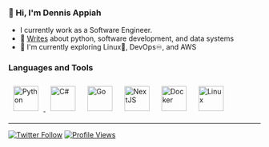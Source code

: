 ### 👋 Hi, I'm Dennis Appiah
- I currently work as a Software Engineer.
- 📝 [Writes](https://medium.com/@GuidesPython) about python, software development, and data systems 
- 🌱 I'm currently exploring Linux🐧, DevOps♾, and AWS

### Languages and Tools  
<div align="left">
 <a href="https://www.python.org/" target="_blank"><img style="margin: 10px" src="https://profilinator.rishav.dev/skills-assets/python-original.svg" alt="Python" height="50" />
  <a href="https://docs.microsoft.com/en-us/dotnet/csharp/" target="_blank"><img style="margin: 10px" src="https://profilinator.rishav.dev/skills-assets/csharp-original.svg" alt="C#" height="50" /></a> 
 <a href="https://go.dev/" target="_blank"><img style="margin: 10px" src="https://profilinator.rishav.dev/skills-assets/go-original.svg" alt="Go" height="50" /></a>
<a href="https://nextjs.org/" target="_blank"><img style="margin: 10px" src="https://profilinator.rishav.dev/skills-assets/nextjs.png" alt="NextJS" height="50" /></a>
  <a href="https://www.docker.com/" target="_blank"><img style="margin: 10px" src="https://profilinator.rishav.dev/skills-assets/docker-original-wordmark.svg" alt="Docker" height="50" /></a>  
  <a href="https://www.linux.org/" target="_blank"><img style="margin: 10px" src="https://profilinator.rishav.dev/skills-assets/linux-original.svg" alt="Linux" height="50" /></a> 
</div>
  
--- 
[![Twitter Follow](https://img.shields.io/twitter/follow/dennisapiah?label=Follow&style=social)](https://twitter.com/dennisapiah)
[![Profile Views](https://komarev.com/ghpvc/?username=dennisappiah&&style=flat-square)](https://komarev.com/ghpvc/?username=dennisappiah)
